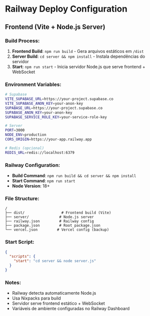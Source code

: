 # Railway Deploy Configuration

## Frontend (Vite + Node.js Server)

### Build Process:
1. **Frontend Build**: `npm run build` - Gera arquivos estáticos em `/dist`
2. **Server Build**: `cd server && npm install` - Instala dependências do servidor
3. **Start**: `npm run start` - Inicia servidor Node.js que serve frontend + WebSocket

### Environment Variables:
```bash
# Supabase
VITE_SUPABASE_URL=https://your-project.supabase.co
VITE_SUPABASE_ANON_KEY=your-anon-key
SUPABASE_URL=https://your-project.supabase.co
SUPABASE_ANON_KEY=your-anon-key
SUPABASE_SERVICE_ROLE_KEY=your-service-role-key

# Server
PORT=3000
NODE_ENV=production
CORS_ORIGIN=https://your-app.railway.app

# Redis (opcional)
REDIS_URL=redis://localhost:6379
```

### Railway Configuration:
- **Build Command**: `npm run build && cd server && npm install`
- **Start Command**: `npm run start`
- **Node Version**: 18+

### File Structure:
```
/
├── dist/                 # Frontend build (Vite)
├── server/              # Node.js server
├── railway.json         # Railway config
├── package.json         # Root package.json
└── vercel.json         # Vercel config (backup)
```

### Start Script:
```json
{
  "scripts": {
    "start": "cd server && node server.js"
  }
}
```

### Notes:
- Railway detecta automaticamente Node.js
- Usa Nixpacks para build
- Servidor serve frontend estático + WebSocket
- Variáveis de ambiente configuradas no Railway Dashboard
